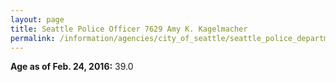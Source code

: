 ```yaml
---
layout: page
title: Seattle Police Officer 7629 Amy K. Kagelmacher
permalink: /information/agencies/city_of_seattle/seattle_police_department/copbook/7629/
---
```


**Age as of Feb. 24, 2016:** 39.0
